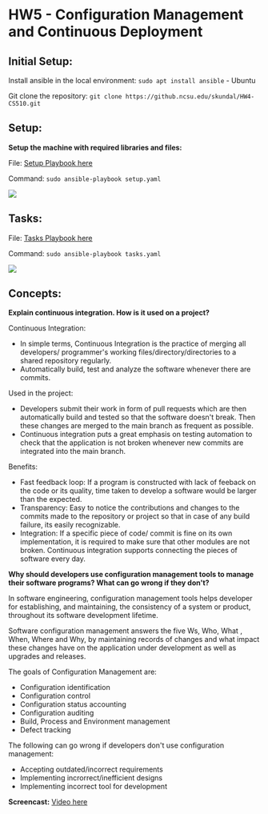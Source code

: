 # HW5 - Configuration Management and Continuous Deployment

## Initial Setup:

Install ansible in the local environment:
`sudo apt install ansible` - Ubuntu

Git clone the repository:
`git clone https://github.ncsu.edu/skundal/HW4-CS510.git`

## Setup:

**Setup the machine with required libraries and files:**

File: [Setup Playbook here](https://github.ncsu.edu/skundal/HW4-CS510/blob/master/setup.yaml)

Command: `sudo ansible-playbook setup.yaml`

![](https://github.ncsu.edu/skundal/HW4-CS510/blob/master/CS510_HW4_1.png)

## Tasks:

File: [Tasks Playbook here](https://github.ncsu.edu/skundal/HW4-CS510/blob/master/tasks.yaml)

Command: `sudo ansible-playbook tasks.yaml`

![](https://github.ncsu.edu/skundal/HW4-CS510/blob/master/CS510_HW4_2.png)

## Concepts:

**Explain continuous integration. How is it used on a project?**

Continuous Integration:
- In simple terms, Continuous Integration is the practice of merging all developers/ programmer's working files/directory/directories to a shared repository regularly. 
- Automatically build, test and analyze the software whenever there are commits.

Used in the project:
- Developers submit their work in form of pull requests which are then automatically build and tested so that the software doesn't break. Then these changes are merged to the main branch as frequent as possible. 
- Continuous integration puts a great emphasis on testing automation to check that the application is not broken whenever new commits are integrated into the main branch.

Benefits:
- Fast feedback loop: If a program is constructed with lack of feeback on the code or its quality, time taken to develop a software would be larger than the expected.
- Transparency: Easy to notice the contributions and changes to the commits made to the repository or project so that in case of any build failure, its easily recognizable.
- Integration: If a specific piece of code/ commit is fine on its own implementation, it is required to make sure that other modules are not broken. Continuous integration supports connecting the pieces of software every day.

**Why should developers use configuration management tools to manage their software programs? What can go wrong if they don't?**

In software engineering, configuration management tools helps developer for establishing, and maintaining, the consistency of a system or product, throughout its software development lifetime.

Software configuration management answers the five Ws, Who, What , When, Where and Why, by maintaining records of changes and what impact these changes have on the application under development as well as upgrades and releases.

The goals of Configuration Management are:
- Configuration identification
- Configuration control
- Configuration status accounting
- Configuration auditing
- Build, Process and Environment management
- Defect tracking

The following can go wrong if developers don't use configuration management:

- Accepting outdated/incorrect requirements
- Implementing incrorrect/inefficient designs
- Implementing incorrect tool for development

**Screencast:** [Video here](https://drive.google.com/file/d/1DYnYkrPQcqNgyelXUTgJEWB-eIBCBiyP/view?usp=sharing)
